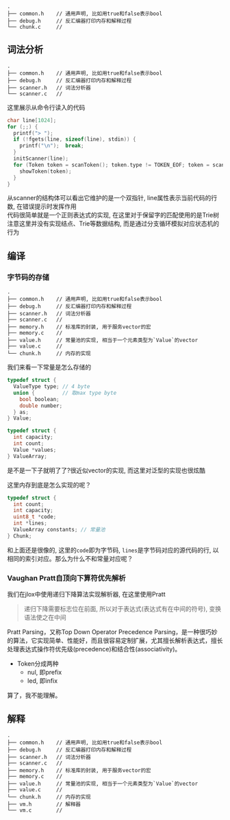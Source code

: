 ```
.
├── common.h    // 通用声明, 比如用true和false表示bool
├── debug.h     // 反汇编器打印内存和解释过程
└── chunk.c     // 
```

## 词法分析

```
.
├── common.h    // 通用声明, 比如用true和false表示bool
├── debug.h     // 反汇编器打印内存和解释过程
├── scanner.h   // 词法分析器
└── scanner.c   // 
```

这里展示从命令行读入的代码

```c
char line[1024];
for (;;) {
  printf("> ");
  if (!fgets(line, sizeof(line), stdin)) {
    printf("\n");  break;
  }
  initScanner(line);
  for (Token token = scanToken(); token.type != TOKEN_EOF; token = scanToken()) {
    showToken(token);
  }
}
```

从scanner的结构体可以看出它维护的是一个双指针, line属性表示当前代码的行数, 在错误提示时发挥作用  
代码很简单就是一个正则表达式的实现, 在这里对于保留字的匹配使用的是Trie树  
注意这里并没有实现结点、Trie等数据结构, 而是通过分支循环模拟对应状态机的行为  

## 编译

### 字节码的存储

```
.
├── common.h    // 通用声明, 比如用true和false表示bool
├── debug.h     // 反汇编器打印内存和解释过程
├── scanner.h   // 词法分析器
├── scanner.c   // 
├── memory.h    // 标准库的封装, 用于服务vector的宏
├── memory.c    // 
├── value.h     // 常量池的实现, 相当于一个元素类型为`Value`的vector
├── value.c     // 
└── chunk.h     // 内存的实现
```

我们来看一下常量是怎么存储的
```c
typedef struct {
  ValueType type; // 4 byte
  union {         // 取max type byte
    bool boolean;
    double number;
  } as;
} Value;

typedef struct {
  int capacity;
  int count;
  Value *values;
} ValueArray;
```
是不是一下子就明了了?很近似vector的实现, 而这里对泛型的实现也很炫酷

这里内存到底是怎么实现的呢？
```c
typedef struct {
  int count;
  int capacity;
  uint8_t *code;
  int *lines;
  ValueArray constants; // 常量池
} Chunk;
```
和上面还是很像的, 这里的`code`即为字节码, `lines`是字节码对应的源代码的行, 以相同的索引对应。那么为什么不和常量对应呢？

### Vaughan Pratt自顶向下算符优先解析
我们在jlox中使用递归下降算法实现解析器, 在这里使用Pratt
>递归下降需要标志位在前面, 所以对于表达式(表达式有在中间的符号), 变换语法使之在中间

Pratt Parsing，又称Top Down Operator Precedence Parsing，是一种很巧妙的算法，它实现简单、性能好，而且很容易定制扩展，尤其擅长解析表达式，擅长处理表达式操作符优先级(precedence)和结合性(associativity)。


+ Token分成两种
  + nul, 即prefix
  + led, 即infix


算了，我不能理解。

## 解释

```
.
├── common.h    // 通用声明, 比如用true和false表示bool
├── debug.h     // 反汇编器打印内存和解释过程
├── scanner.h   // 词法分析器
├── scanner.c   // 
├── memory.h    // 标准库的封装, 用于服务vector的宏
├── memory.c    // 
├── value.h     // 常量池的实现, 相当于一个元素类型为`Value`的vector
├── value.c     // 
└── chunk.h     // 内存的实现
├── vm.h        // 解释器
└── vm.c        //
```


